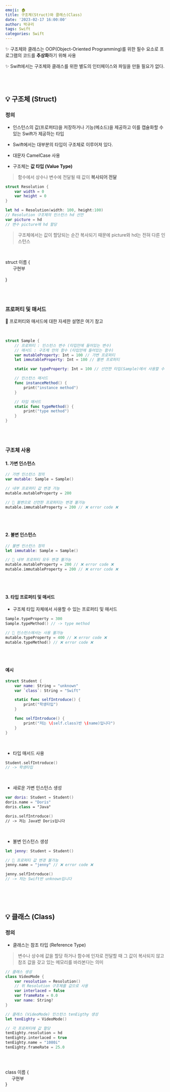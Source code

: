 ```yaml
---
emoji: 🏠
title: 구조체(Struct)와 클래스(Class) 
date: '2023-02-17 16:00:00'
author: 박규리
tags: Swift 
categories: Swift
---
```


✨ 구조체와 클래스는 OOP(Object-Oriented Programming)를 위한 필수 요소로 프로그램의 코드를 **추상화**하기 위해 사용 </br>

✨ Swift에서는 구조체와 클래스를 위한 별도의 인터페이스와 파일을 만들 필요가 없다.

</br>
</br>

## 💡 구조체 (Struct)

### 정의

* 인스턴스의 값(프로퍼티)을 저장하거나 기능(메소드)을 제공하고 이를 캡슐화할 수 있는 Swift가 제공하는 타입

* Swift에서는 대부분의 타입이 구조체로 이루어져 있다.

* 대문자 CamelCase 사용

* 구조체는 **값 타입 (Value Type)**
> 함수에서 상수나 변수에 전달될 때 값이 **복사되어 전달**

```swift
struct Resolution {
    var width = 0
    var height = 0
}

let hd = Resolution(width: 100, height:100)
// Resolution 구조체의 인스턴스 hd 선언
var picture = hd
// 변수 picture에 hd 할당
```

> 구조체에서는 값이 할당되는 순간 복사되기 때문에 picture와 hd는 전혀 다른 인스턴스

</br> 

struct 이름 { </br>
&nbsp;&nbsp;&nbsp;&nbsp;&nbsp; 구현부 </br>    
}

</br>
</br>

### 프로퍼티 및 매서드

🔎 프로퍼티와 매서드에 대한 자세한 설명은 여기 참고

</br>

```swift
struct Sample {
    // 프로퍼티 : 인스턴스 변수 (타입안에 들어있는 변수)
    // 매서드 : 구조체 안의 함수 (타입안에 들어있는 함수)
    var mutableProperty: Int = 100 // 가변 프로퍼티
    let immutableProperty: Int = 100 // 불변 프로퍼티

    static var typeProperty: Int = 100 // 선언한 타입(Sample)에서 사용할 수 있는 타입 프로퍼티

    // 인스턴스 매서드
    func instanceMethod() {
        print("instance method")
    }

    // 타입 매서드
    static func typeMethod() {
        print("type method")
    }
}
```

</br>
</br>

### 구조체 사용

#### 1. 가변 인스턴스

```swift
// 가변 인스턴스 정의
var mutable: Sample = Sample()

// 내부 프로퍼티 값 변경 가능
mutable.mutableProperty = 200

// 🚫 불변으로 선언한 프로퍼티는 변경 불가능
mutable.immutableProperty = 200 // ❌ error code ❌
```

</br>
</br>

#### 2. 불변 인스턴스 

```swift
// 불변 인스턴스 정의
let immutable: Sample = Sample()

// 🚫 내부 프로퍼티 모두 변경 불가능
mutable.mutableProperty = 200 // ❌ error code ❌
mutable.immutableProperty = 200 // ❌ error code ❌
```

</br>
</br>

#### 3. 타입 프로퍼티 및 매서드

* 구조체 타입 자체에서 사용할 수 있는 프로퍼티 및 매서드

```swift
Sample.typeProperty = 300
Sample.typeMethod() // -> type method

// 🚫 인스턴스에서는 사용 불가능
mutable.typeProperty = 400 // ❌ error code ❌
mutable.typeMethod() // ❌ error code ❌
```

</br>
</br>

#### 예시

```swift
struct Student {
    var name: String = "unknown"
    var `class`: String = "Swift"

    static func selfIntroduce() {
        print("학생타입")
    }

    func selfIntroduce() {
        print("저는 \(self.class)반 \(name)입니다")
    }
}
```

</br>

* 타입 매서드 사용
```swift
Student.selfIntroduce()
// -> 학생타입
```
</br>

* 새로운 가변 인스턴스 생성
```swift
var doris: Student = Student()
doris.name = "Doris"
doris.class = "Java"

doris.selfIntroduce()
// -> 저는 Java반 Doris입니다
```

</br>

* 불변 인스턴스 생성

```swift
let jenny: Student = Student()

// 🚫 프로퍼티 값 변경 불가능
jenny.name = "jenny" // ❌ error code ❌

jenny.selfIntroduce()
// -> 저는 Swift반 unknown입니다
```

</br>
</br>
</br>

## 💡 클래스 (Class)

### 정의

* 클래스는 참조 타입 (Reference Type)
> 변수나 상수에 값을 할당 하거나 함수에 인자로 전달할 때 그 값이 복사되지 않고 참조
> 값을 갖고 있는 메모리를 바라본다는 의미

```swift
// 클래스 생성
class VideoMode {
    var resolution = Resolution()  
    // 위 Resolution 구조체를 값으로 사용
    var interlaced = false
    var frameRate = 0.0
    var name: String?
}
```

```swift
// 클래스 (VideoMode) 인스턴스 tenEigthy 생성
let tenEighty = VideoMode()

// 각 프로퍼티에 값 할당
tenEighty.resolution = hd
tenEighty.interlaced = true
tenEighty.name = "1080i"
tenEighty.frameRate = 25.0
```

```swift

```


</br>

class 이름 { </br>
&nbsp;&nbsp;&nbsp;&nbsp;&nbsp;구현부 </br>
}

</br>
</br> 

```toc
```